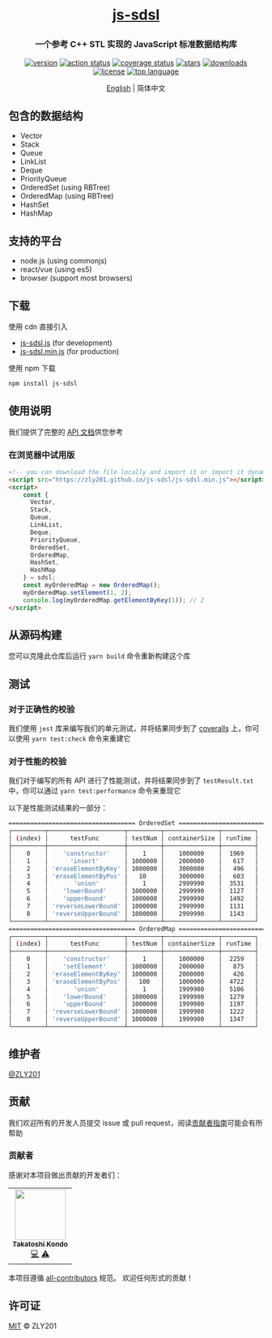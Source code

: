 <h1><p align="center"><a href="https://github.com/ZLY201/js-sdsl">js-sdsl</a></p></h1>

<h3><p align="center">一个参考 C++ STL 实现的 JavaScript 标准数据结构库</p></h3>

<p align="center">
  <a target="_blank" href="https://www.npmjs.com/package/js-sdsl"><img src="https://img.shields.io/npm/v/js-sdsl?color=blue" alt="version" /></a>
  <a target="_blank" href="https://github.com/zly201/js-sdsl/actions"><img src="https://github.com/zly201/js-sdsl/workflows/js-sdsl%20CI/badge.svg?branch=dev" alt="action status" /></a>
  <a target="_blank" href="https://coveralls.io/github/ZLY201/js-sdsl"><img src="https://coveralls.io/repos/github/ZLY201/js-sdsl/badge.svg?branch=dev" alt="coverage status" /></a>
  <a target="_blank" href="https://github.com/ZLY201/js-sdsl"><img src="https://img.shields.io/github/stars/zly201/js-sdsl.svg" alt="stars" /></a>
  <a target="_blank" href="https://www.npmjs.com/package/js-sdsl"><img src="https://img.shields.io/npm/dm/js-sdsl" alt="downloads" /></a>
  <a target="_blank" href="https://github.com/ZLY201/js-sdsl/blob/dev/LICENSE"><img src="https://img.shields.io/npm/l/js-sdsl?color=%230969da" alt="license" /></a>
  <a target="_blank" href="https://coveralls.io/github/ZLY201/js-sdsl"><img src="https://img.shields.io/github/languages/top/zly201/js-sdsl.svg?branch=dev" alt="top language" /></a>
</p>

<p align="center"><a href="https://github.com/ZLY201/js-sdsl/blob/dev/README.md">English</a> | 简体中文</p>

## 包含的数据结构

- Vector
- Stack
- Queue
- LinkList
- Deque
- PriorityQueue
- OrderedSet (using RBTree)
- OrderedMap (using RBTree)
- HashSet
- HashMap

## 支持的平台

- node.js (using commonjs)
- react/vue (using es5)
- browser (support most browsers)

## 下载

使用 cdn 直接引入

- [js-sdsl.js](https://zly201.github.io/js-sdsl/js-sdsl.js) (for development)
- [js-sdsl.min.js](https://zly201.github.io/js-sdsl/js-sdsl.min.js) (for production)

使用 npm 下载

```bash
npm install js-sdsl
```

## 使用说明

我们提供了完整的 [API 文档](https://zly201.github.io/js-sdsl/index.html)供您参考

### 在浏览器中试用版

```html
<!-- you can download the file locally and import it or import it dynamically by using url. -->
<script src="https://zly201.github.io/js-sdsl/js-sdsl.min.js"></script>
<script>
    const { 
      Vector,
      Stack,
      Queue,
      LinkList,
      Deque,
      PriorityQueue,
      OrderedSet,
      OrderedMap,
      HashSet,
      HashMap
    } = sdsl;
    const myOrderedMap = new OrderedMap();
    myOrderedMap.setElement(1, 2);
    console.log(myOrderedMap.getElementByKey(1)); // 2
</script>
```

## 从源码构建

您可以克隆此仓库后运行 `yarn build` 命令重新构建这个库

## 测试

### 对于正确性的校验

我们使用 `jest` 库来编写我们的单元测试，并将结果同步到了 [coveralls](https://coveralls.io/github/ZLY201/js-sdsl) 上，你可以使用 `yarn test:check` 命令来重建它

### 对于性能的校验

我们对于编写的所有 API 进行了性能测试，并将结果同步到了 `testResult.txt` 中，你可以通过 `yarn test:performance` 命令来重现它

以下是性能测试结果的一部分：

```bash
=================================== OrderedSet ===================================
┌─────────┬─────────────────────┬─────────┬───────────────┬─────────┐
│ (index) │      testFunc       │ testNum │ containerSize │ runTime │
├─────────┼─────────────────────┼─────────┼───────────────┼─────────┤
│    0    │    'constructor'    │    1    │    1000000    │  1969   │
│    1    │      'insert'       │ 1000000 │    2000000    │   617   │
│    2    │ 'eraseElementByKey' │ 1000000 │    3000000    │   496   │
│    3    │ 'eraseElementByPos' │   10    │    3000000    │   603   │
│    4    │       'union'       │    1    │    2999990    │  3531   │
│    5    │    'lowerBound'     │ 1000000 │    2999990    │  1127   │
│    6    │    'upperBound'     │ 1000000 │    2999990    │  1492   │
│    7    │ 'reverseLowerBound' │ 1000000 │    2999990    │  1131   │
│    8    │ 'reverseUpperBound' │ 1000000 │    2999990    │  1143   │
└─────────┴─────────────────────┴─────────┴───────────────┴─────────┘
=================================== OrderedMap ===================================
┌─────────┬─────────────────────┬─────────┬───────────────┬─────────┐
│ (index) │      testFunc       │ testNum │ containerSize │ runTime │
├─────────┼─────────────────────┼─────────┼───────────────┼─────────┤
│    0    │    'constructor'    │    1    │    1000000    │  2259   │
│    1    │    'setElement'     │ 1000000 │    2000000    │   875   │
│    2    │ 'eraseElementByKey' │ 1000000 │    2000000    │   426   │
│    3    │ 'eraseElementByPos' │   100   │    1000000    │  4722   │
│    4    │       'union'       │    1    │    1999900    │  5106   │
│    5    │    'lowerBound'     │ 1000000 │    1999900    │  1279   │
│    6    │    'upperBound'     │ 1000000 │    1999900    │  1197   │
│    7    │ 'reverseLowerBound' │ 1000000 │    1999900    │  1222   │
│    8    │ 'reverseUpperBound' │ 1000000 │    1999900    │  1347   │
└─────────┴─────────────────────┴─────────┴───────────────┴─────────┘
```

## 维护者

[@ZLY201](https://github.com/ZLY201)

## 贡献

我们欢迎所有的开发人员提交 issue 或 pull request，阅读[贡献者指南](https://github.com/ZLY201/js-sdsl/blob/main/.github/CONTRIBUTING.md)可能会有所帮助

### 贡献者

感谢对本项目做出贡献的开发者们：

<!-- ALL-CONTRIBUTORS-LIST:START - Do not remove or modify this section -->
<!-- prettier-ignore-start -->
<!-- markdownlint-disable -->
<table>
  <tr>
    <td align="center"><a href="https://www.linkedin.com/in/takatoshi-kondo-02a91410/"><img src="https://avatars.githubusercontent.com/u/275959?v=4?s=100" width="100px;" alt=""/><br /><sub><b>Takatoshi Kondo</b></sub></a><br /><a href="https://github.com/ZLY201/js-sdsl/commits?author=redboltz" title="Code">💻</a> <a href="https://github.com/ZLY201/js-sdsl/commits?author=redboltz" title="Tests">⚠️</a></td>
  </tr>
</table>

<!-- markdownlint-restore -->
<!-- prettier-ignore-end -->
<!-- ALL-CONTRIBUTORS-LIST:END -->

本项目遵循 [all-contributors](https://github.com/all-contributors/all-contributors) 规范。 欢迎任何形式的贡献！

## 许可证

[MIT](https://github.com/ZLY201/js-sdsl/blob/main/LICENSE) © ZLY201
